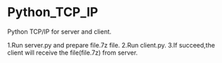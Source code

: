 # Python_TCP_IP
Python TCP/IP for server and client.

1.Run server.py and prepare file.7z file.
2.Run client.py.
3.If succeed,the client will receive the file(file.7z) from server.
